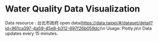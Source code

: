 # Water Quality Data Visualization
Data resource : 台北市政府 open data(https://data.taipei/#/dataset/detail?id=961ca397-4a59-45e8-b312-697f26b059dc)\n
Usage: Plotly.js\n
Data updates every 15 minutes.
